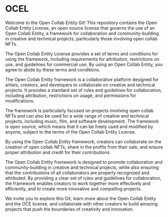 # OCEL

Welcome to the Open Collab Entity Git! This repository contains the Open Collab Entity License, an open source license that governs the use of an Open Collab Entity, a framework for collaboration and community-building in creative and technical projects, particularly those involving open collab NFTs.

The Open Collab Entity License provides a set of terms and conditions for using the framework, including requirements for attribution, restrictions on use, and guidelines for commercial use. By using an Open Collab Entity, you agree to abide by these terms and conditions.

The Open Collab Entity framework is a collaborative platform designed for artists, creators, and developers to collaborate on creative and technical projects. It provides a standard set of rules and guidelines for collaboration, including attribution, restrictions on usage, and permissions for modifications.

The framework is particularly focused on projects involving open collab NFTs and can also be used for a wide range of creative and technical projects, including music, film, and software development. The framework is open source, which means that it can be freely used and modified by anyone, subject to the terms of the Open Collab Entity License.

By using the Open Collab Entity framework, creators can collaborate on the creation of open collab NFTs, share in the profits from their sale, and ensure proper attribution and credit for their contributions.

The Open Collab Entity framework is designed to promote collaboration and community-building in creative and technical projects, while also ensuring that the contributions of all collaborators are properly recognized and attributed. By providing a clear set of rules and guidelines for collaboration, the framework enables creators to work together more effectively and efficiently, and to create more innovative and compelling projects.

We invite you to explore this Git, learn more about the Open Collab Entity and the OCE license, and collaborate with other creators to build amazing projects that push the boundaries of creativity and innovation.
